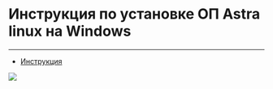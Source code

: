  # Инструкция по установке ОП Astra linux на Windows 
 ____________________________________________________
* [Инструкция](https://github.com/alienkaa/1/blob/main/astra_linux_manual.pdf)


![](https://github.com/user-attachments/assets/18db0710-3adc-4ca8-86aa-efc5d064852f)
